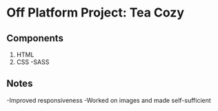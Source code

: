 # Off Platform Project: Tea Cozy

## Components

1. HTML
2. CSS
   -SASS

## Notes

-Improved responsiveness
-Worked on images and made self-sufficient
